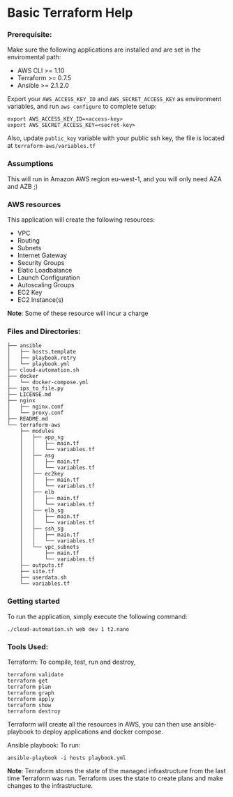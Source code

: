 # Basic Terraform Help

### Prerequisite:

Make sure the following applications are installed and are set in the enviromental path:

- AWS CLI >= 1.10
- Terraform >= 0.7.5
- Ansible >= 2.1.2.0

Export your `AWS_ACCESS_KEY_ID` and `AWS_SECRET_ACCESS_KEY` as environment variables, and run `aws configure` to complete setup:

```shell
export AWS_ACCESS_KEY_ID=<access-key>
export AWS_SECRET_ACCESS_KEY=<secret-key>
```

Also, update `public_key` variable with your public ssh key, the file is located at `terraform-aws/variables.tf`

### Assumptions

This will run in Amazon AWS region eu-west-1, and you will only need AZA and AZB ;)

### AWS resources

This application will create the following resources:

 * VPC
 * Routing
 * Subnets
 * Internet Gateway
 * Security Groups
 * Elatic Loadbalance
 * Launch Configuration
 * Autoscaling Groups
 * EC2 Key
 * EC2 Instance(s)

**Note**: Some of these resource will incur a charge

### Files and Directories:

```
├── ansible
│   ├── hosts.template
│   ├── playbook.retry
│   └── playbook.yml
├── cloud-automation.sh
├── docker
│   └── docker-compose.yml
├── ips_to_file.py
├── LICENSE.md
├── nginx
│   ├── nginx.conf
│   └── proxy.conf
├── README.md
└── terraform-aws
    ├── modules
    │   ├── app_sg
    │   │   ├── main.tf
    │   │   └── variables.tf
    │   ├── asg
    │   │   ├── main.tf
    │   │   └── variables.tf
    │   ├── ec2key
    │   │   ├── main.tf
    │   │   └── variables.tf
    │   ├── elb
    │   │   ├── main.tf
    │   │   └── variables.tf
    │   ├── elb_sg
    │   │   ├── main.tf
    │   │   └── variables.tf
    │   ├── ssh_sg
    │   │   ├── main.tf
    │   │   └── variables.tf
    │   └── vpc_subnets
    │       ├── main.tf
    │       └── variables.tf
    ├── outputs.tf
    ├── site.tf
    ├── userdata.sh
    └── variables.tf
```
### Getting started

To run the application, simply execute the following command:
```shell
./cloud-automation.sh web dev 1 t2.nano
```

### Tools Used:

Terraform: To compile, test, run and destroy,
```shell
terraform validate
terraform get
terraform plan
terraform graph
terraform apply
terraform show
terraform destroy
```
Terraform will create all the resources in AWS, you can then use ansible-playbook to deploy applications and docker compose.

Ansible playbook: To run:
```shell
ansible-playbook -i hosts playbook.yml
```
**Note**: Terraform stores the state of the managed infrastructure from the last time Terraform was run. Terraform uses the state to create plans and make changes to the infrastructure.
